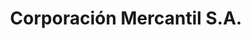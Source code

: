 ---
title: "Corporación Mercantil S.A."
url: /ciudad-del-este/corporacion-mercantil-s-a/
shop: Baustoffe
---